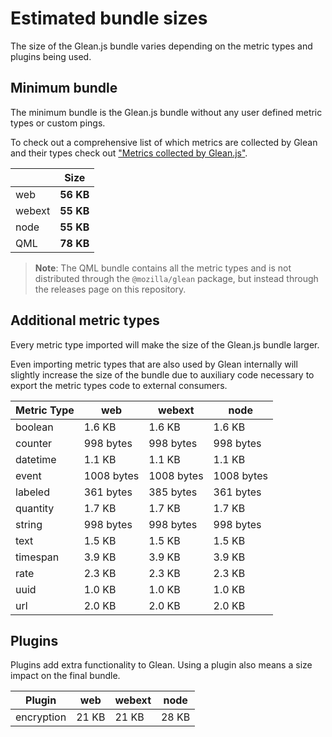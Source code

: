 # Estimated bundle sizes

The size of the Glean.js bundle varies depending on the metric types and plugins being used.

## Minimum bundle

The minimum bundle is the Glean.js bundle without any user defined metric types or custom pings.

To check out a comprehensive list of which metrics are collected by Glean and their types check out
["Metrics collected by Glean.js"](https://github.com/mozilla/glean.js/blob/main/docs/reference/metrics.md).

<!-- ! -->
|| Size |
|--|--|
|web|**56 KB**|
|webext|**55 KB**|
|node|**55 KB**|
|QML|**78 KB**|
<!-- ! -->

> **Note**: The QML bundle contains all the metric types and is not distributed through the
> `@mozilla/glean` package, but instead through the releases page on this repository.

## Additional metric types

Every metric type imported will make the size of the Glean.js bundle larger.

Even importing metric types that are also used by Glean internally will slightly increase
the size of the bundle due to auxiliary code necessary to export the metric types code
to external consumers.

<!-- ! -->
|Metric Type| web|webext|node|
|--|--|--|--|
|boolean|1.6 KB |1.6 KB |1.6 KB |
|counter|998 bytes |998 bytes |998 bytes |
|datetime|1.1 KB |1.1 KB |1.1 KB |
|event|1008 bytes |1008 bytes |1008 bytes |
|labeled|361 bytes |385 bytes |361 bytes |
|quantity|1.7 KB |1.7 KB |1.7 KB |
|string|998 bytes |998 bytes |998 bytes |
|text|1.5 KB |1.5 KB |1.5 KB |
|timespan|3.9 KB |3.9 KB |3.9 KB |
|rate|2.3 KB |2.3 KB |2.3 KB |
|uuid|1.0 KB |1.0 KB |1.0 KB |
|url|2.0 KB |2.0 KB |2.0 KB |
<!-- ! -->

## Plugins

Plugins add extra functionality to Glean.
Using a plugin also means a size impact on the final bundle.

<!-- ! -->
|Plugin| web|webext|node|
|--|--|--|--|
|encryption|21 KB |21 KB |28 KB |
<!-- ! -->
